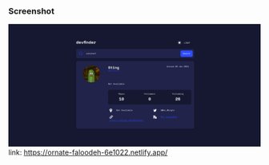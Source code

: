 ### Screenshot

![search_github_web](./assets/images/search.png)
link: https://ornate-faloodeh-6e1022.netlify.app/
